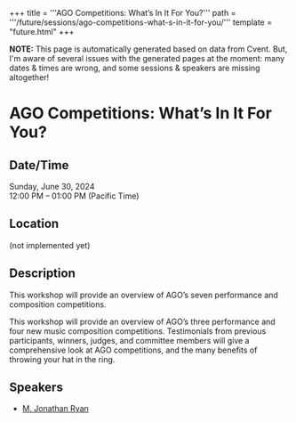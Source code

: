 +++
title = '''AGO Competitions: What’s In It For You?'''
path = '''/future/sessions/ago-competitions-what-s-in-it-for-you/'''
template = "future.html"
+++

<p class="todo">
<strong>NOTE:</strong> This page is automatically generated based on data from Cvent.
But, I'm aware of several issues with the generated pages at the moment:
many dates & times are wrong, and some sessions & speakers are missing altogether!
</p>

<h1>AGO Competitions: What’s In It For You?</h1>
<h2>Date/Time</h2>
<p>Sunday, June 30, 2024<br>
12:00 PM – 01:00 PM (Pacific Time)</p>
<h2>Location</h2>
(not implemented yet)
<h2>Description</h2>
This workshop will provide an overview of AGO’s seven performance and composition competitions.

This workshop will provide an overview of AGO’s three performance and four new music composition competitions.  Testimonials from previous participants, winners, judges, and committee members will give a comprehensive look at AGO competitions, and the many benefits of throwing your hat in the ring.
<h2>Speakers</h2>
<ul><li><a href="/future/performers/m-jonathan-ryan/">M. Jonathan Ryan</a></li>

